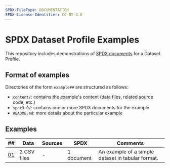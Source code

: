 ```yaml
---
SPDX-FileType: DOCUMENTATION
SPDX-License-Identifier: CC-BY-4.0
---
```


# SPDX Dataset Profile Examples

This repository includes demonstrations of [SPDX documents](https://spdx.dev)
for a Dataset Profile.

## Format of examples

Directories of the form `example##` are structured as follows:

- `content/`: contains the example's content (data files, related source code,
  etc.)
- `spdx3.0/`: contains one or more SPDX documents for the example
- `README.md`: more details about the particular example

## Examples

| ## | Data | Sources | SPDX | Comments |
|----|------|---------|------|----------|
| [01](./example01/) | 2 CSV files | - | 1 document | An example of a simple dataset in tabular format. |
